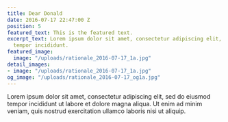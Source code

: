 ```yaml
---
title: Dear Donald
date: 2016-07-17 22:47:00 Z
position: 5
featured_text: This is the featured text.
excerpt_text: Lorem ipsum dolor sit amet, consectetur adipiscing elit, sed do eiusmod
  tempor incididunt.
featured_image:
  image: "/uploads/rationale_2016-07-17_1a.jpg"
detail_images:
- image: "/uploads/rationale_2016-07-17_1a.jpg"
og_image: "/uploads/rationale_2016-07-17_og1a.jpg"
---
```


Lorem ipsum dolor sit amet, consectetur adipiscing elit, sed do eiusmod tempor incididunt ut labore et dolore magna aliqua. Ut enim ad minim veniam, quis nostrud exercitation ullamco laboris nisi ut aliquip.
